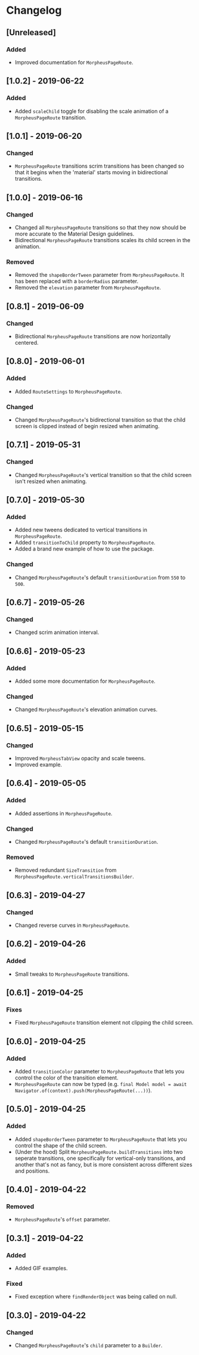 # Changelog

## [Unreleased]

### Added
- Improved documentation for `MorpheusPageRoute`.

## [1.0.2] - 2019-06-22

### Added
- Added `scaleChild` toggle for disabling the scale animation of a `MorpheusPageRoute` transition.

## [1.0.1] - 2019-06-20

### Changed
- `MorpheusPageRoute` transitions scrim transitions has been changed so that it begins when the 'material' starts moving in bidirectional transitions.

## [1.0.0] - 2019-06-16

### Changed
- Changed all `MorpheusPageRoute` transitions so that they now should be more accurate to the Material Design guidelines.
- Bidirectional `MorpheusPageRoute` transitions scales its child screen in the animation.

### Removed
- Removed the `shapeBorderTween` parameter from `MorpheusPageRoute`. It has been replaced with a `borderRadius` parameter.
- Removed the `elevation` parameter from `MorpheusPageRoute`.

## [0.8.1] - 2019-06-09

### Changed
- Bidirectional `MorpheusPageRoute` transitions are now horizontally centered.

## [0.8.0] - 2019-06-01

### Added
- Added `RouteSettings` to `MorpheusPageRoute`.

### Changed
- Changed `MorpheusPageRoute`'s bidirectional transition so that the child screen is clipped instead of begin resized when animating.

## [0.7.1] - 2019-05-31

### Changed
- Changed `MorpheusPageRoute`'s vertical transition so that the child screen isn't resized when animating.

## [0.7.0] - 2019-05-30

### Added
- Added new tweens dedicated to vertical transitions in `MorpheusPageRoute`.
- Added `transitionToChild` property to `MorpheusPageRoute`.
- Added a brand new example of how to use the package.

### Changed
- Changed `MorpheusPageRoute`'s default `transitionDuration` from `550` to `500`.

## [0.6.7] - 2019-05-26

### Changed
- Changed scrim animation interval.

## [0.6.6] - 2019-05-23

### Added
- Added some more documentation for `MorpheusPageRoute`.

### Changed
- Changed `MorpheusPageRoute`'s elevation animation curves.

## [0.6.5] - 2019-05-15

### Changed
- Improved `MorpheusTabView` opacity and scale tweens.
- Improved example.

## [0.6.4] - 2019-05-05

### Added
- Added assertions in `MorpheusPageRoute`.

### Changed
- Changed `MorpheusPageRoute`'s default `transitionDuration`.

### Removed
- Removed redundant `SizeTransition` from `MorpheusPageRoute.verticalTransitionsBuilder`.

## [0.6.3] - 2019-04-27

### Changed
- Changed reverse curves in `MorpheusPageRoute`.

## [0.6.2] - 2019-04-26

### Added
- Small tweaks to `MorpheusPageRoute` transitions.

## [0.6.1] - 2019-04-25

### Fixes
- Fixed `MorpheusPageRoute` transition element not clipping the child screen.

## [0.6.0] - 2019-04-25

### Added
- Added `transitionColor` parameter to `MorpheusPageRoute` that lets you control the color of the transition element.
- `MorpheusPageRoute` can now be typed (e.g. `final Model model = await Navigator.of(context).push(MorpheusPageRoute(...))`).

## [0.5.0] - 2019-04-25

### Added
- Added `shapeBorderTween` parameter to `MorpheusPageRoute` that lets you control the shape of the child screen.
- (Under the hood) Split `MorpheusPageRoute.buildTransitions` into two seperate transitions, one specifically for vertical-only transitions, and another that's not as fancy, but is more consistent across different sizes and positions.

## [0.4.0] - 2019-04-22

### Removed
- `MorpheusPageRoute`'s `offset` parameter.

## [0.3.1] - 2019-04-22

### Added
- Added GIF examples.

### Fixed
- Fixed exception where `findRenderObject` was being called on null.

## [0.3.0] - 2019-04-22

### Changed
- Changed `MorpheusPageRoute`'s `child` parameter to a `Builder`.
